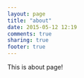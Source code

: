 ```yaml
---
layout: page
title: "about"
date: 2015-05-12 12:19
comments: true
sharing: true
footer: true
---
```


This is about page!
